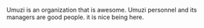 Umuzi is an organization that is awesome.
Umuzi personnel and its managers are good people.
it is nice being here.


